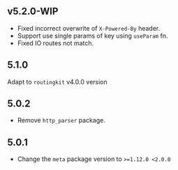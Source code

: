 ## v5.2.0-WIP

- Fixed incorrect overwrite of `X-Powered-By` header.
- Support use single params of key using `useParam` fn.
- Fixed IO routes not match.

## 5.1.0

Adapt to `routingkit` v4.0.0 version

## 5.0.2

- Remove `http_parser` package.

## 5.0.1

- Change the `meta` package version to `>=1.12.0 <2.0.0`
